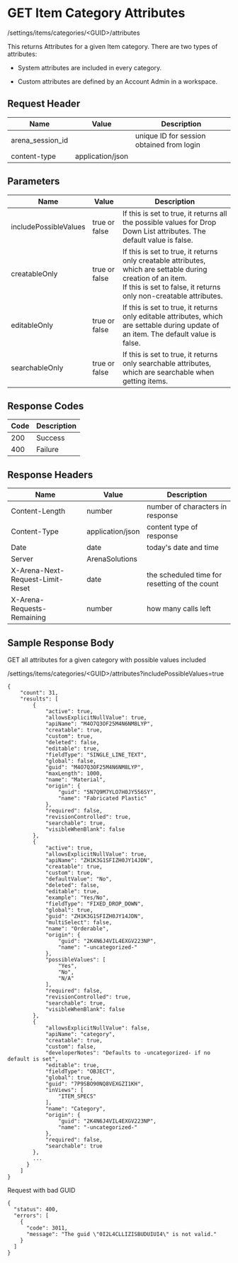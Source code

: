 # GET Item Category Attributes
/settings/items/categories/&lt;GUID&gt;/attributes

This returns  Attributes for a given Item category. There are two types of attributes:
          
          
         

* System attributes are  included in every category.

* Custom attributes are defined by an Account Admin in a workspace. 

## Request Header

| Name<br> | Value<br> | Description<br> |
|  --- |  --- |  --- | 
| arena_session_id<br> |   | unique ID for session obtained from login<br> |
| content-type<br> | application/json<br> |   |

## Parameters

| Name<br> | Value<br> | Description<br> |
|  --- |  --- |  --- | 
| includePossibleValues<br> | true or false<br> | If this is set to true, it returns all the possible values for Drop Down List attributes. The default value is false.<br> |
| creatableOnly<br> | true or false<br> | If this is set to true, it returns only creatable attributes, which are settable during creation of an item.<br>If this is set to false, it returns only non-creatable attributes.<br> |
| editableOnly<br> | true or false<br> | If this is set to true, it returns only editable attributes, which are settable during update of an item. The default value is false.<br> |
| searchableOnly<br> | true or false<br> | If this is set to true, it returns only searchable attributes, which are searchable when getting items.<br> |

## Response Codes

| Code<br> | Description<br> |
|  --- |  --- | 
| 200<br> | Success<br> |
| 400<br> | Failure<br> |

## Response Headers

| Name<br> | Value<br> | Description<br> |
|  --- |  --- |  --- | 
| Content-Length<br> | number<br> | number of characters in response<br> |
| Content-Type<br> | application/json<br> | content type of response<br> |
| Date<br> | date<br> | today's date and time<br> |
| Server<br> | ArenaSolutions<br> |   |
| X-Arena-Next-Request-Limit-Reset<br> | date<br> | the scheduled time for resetting of the count<br> |
| X-Arena-Requests-Remaining<br> | number<br> | how many calls left<br> |

## Sample Response Body
GET all attributes for a given category with possible values included

/settings/items/categories/&lt;GUID&gt;/attributes?includePossibleValues=true

```
{
    "count": 31,
    "results": [
        {
            "active": true,
            "allowsExplicitNullValue": true,
            "apiName": "M4O7Q3OF25M4N6NM8LYP",
            "creatable": true,
            "custom": true,
            "deleted": false,
            "editable": true,
            "fieldType": "SINGLE_LINE_TEXT",
            "global": false,
            "guid": "M4O7Q3OF25M4N6NM8LYP",
            "maxLength": 1000,
            "name": "Material",
            "origin": {
                "guid": "5N7Q9M7YLO7H0JY556SY",
                "name": "Fabricated Plastic"
            },
            "required": false,
            "revisionControlled": true,
            "searchable": true,
            "visibleWhenBlank": false
        },
        {
            "active": true,
            "allowsExplicitNullValue": true,
            "apiName": "ZH1K3G1SFIZH0JY14JDN",
            "creatable": true,
            "custom": true,
            "defaultValue": "No",
            "deleted": false,
            "editable": true,
            "example": "Yes/No",
            "fieldType": "FIXED_DROP_DOWN",
            "global": true,
            "guid": "ZH1K3G1SFIZH0JY14JDN",
            "multiSelect": false,
            "name": "Orderable",
            "origin": {
                "guid": "2K4N6J4VIL4EXGV223NP",
                "name": "-uncategorized-"
            },
            "possibleValues": [
                "Yes",
                "No",
                "N/A"
            ],
            "required": false,
            "revisionControlled": true,
            "searchable": true,
            "visibleWhenBlank": false
        },
        {
            "allowsExplicitNullValue": false,
            "apiName": "category",
            "creatable": true,
            "custom": false,
            "developerNotes": "Defaults to -uncategorized- if no default is set",
            "editable": true,
            "fieldType": "OBJECT",
            "global": true,
            "guid": "7P9SBO90NQ8VEXGZI1KH",
            "inViews": [
                "ITEM_SPECS"
            ],
            "name": "Category",
            "origin": {
                "guid": "2K4N6J4VIL4EXGV223NP",
                "name": "-uncategorized-"
            },
            "required": false,
            "searchable": true
        },
        ...
      }
    ]
}       
```
Request with bad GUID

```
{
  "status": 400,
  "errors": [
    {
      "code": 3011,
      "message": "The guid \"0I2L4CLLIZISBUDUIUI4\" is not valid."
    }
  ]
}
```
